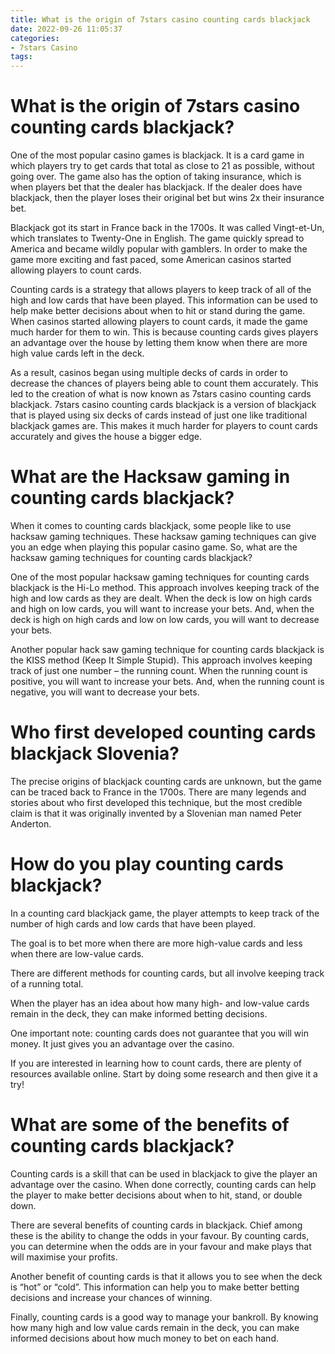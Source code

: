 ```yaml
---
title: What is the origin of 7stars casino counting cards blackjack
date: 2022-09-26 11:05:37
categories:
- 7stars Casino
tags:
---
```



#  What is the origin of 7stars casino counting cards blackjack?

One of the most popular casino games is blackjack. It is a card game in which players try to get cards that total as close to 21 as possible, without going over. The game also has the option of taking insurance, which is when players bet that the dealer has blackjack. If the dealer does have blackjack, then the player loses their original bet but wins 2x their insurance bet.

Blackjack got its start in France back in the 1700s. It was called Vingt-et-Un, which translates to Twenty-One in English. The game quickly spread to America and became wildly popular with gamblers. In order to make the game more exciting and fast paced, some American casinos started allowing players to count cards.

Counting cards is a strategy that allows players to keep track of all of the high and low cards that have been played. This information can be used to help make better decisions about when to hit or stand during the game. When casinos started allowing players to count cards, it made the game much harder for them to win. This is because counting cards gives players an advantage over the house by letting them know when there are more high value cards left in the deck.

As a result, casinos began using multiple decks of cards in order to decrease the chances of players being able to count them accurately. This led to the creation of what is now known as 7stars casino counting cards blackjack. 7stars casino counting cards blackjack is a version of blackjack that is played using six decks of cards instead of just one like traditional blackjack games are. This makes it much harder for players to count cards accurately and gives the house a bigger edge.

#  What are the Hacksaw gaming in counting cards blackjack?

When it comes to counting cards blackjack, some people like to use hacksaw gaming techniques. These hacksaw gaming techniques can give you an edge when playing this popular casino game. So, what are the hacksaw gaming techniques for counting cards blackjack?

One of the most popular hacksaw gaming techniques for counting cards blackjack is the Hi-Lo method. This approach involves keeping track of the high and low cards as they are dealt. When the deck is low on high cards and high on low cards, you will want to increase your bets. And, when the deck is high on high cards and low on low cards, you will want to decrease your bets.

Another popular hack saw gaming technique for counting cards blackjack is the KISS method (Keep It Simple Stupid). This approach involves keeping track of just one number – the running count. When the running count is positive, you will want to increase your bets. And, when the running count is negative, you will want to decrease your bets.

#  Who first developed counting cards blackjack Slovenia?

The precise origins of blackjack counting cards are unknown, but the game can be traced back to France in the 1700s. There are many legends and stories about who first developed this technique, but the most credible claim is that it was originally invented by a Slovenian man named Peter Anderton.

#  How do you play counting cards blackjack?

In a counting card blackjack game, the player attempts to keep track of the number of high cards and low cards that have been played. 

The goal is to bet more when there are more high-value cards and less when there are low-value cards. 

There are different methods for counting cards, but all involve keeping track of a running total. 

When the player has an idea about how many high- and low-value cards remain in the deck, they can make informed betting decisions. 

One important note: counting cards does not guarantee that you will win money. It just gives you an advantage over the casino. 

If you are interested in learning how to count cards, there are plenty of resources available online. Start by doing some research and then give it a try!

#  What are some of the benefits of counting cards blackjack?

Counting cards is a skill that can be used in blackjack to give the player an advantage over the casino. When done correctly, counting cards can help the player to make better decisions about when to hit, stand, or double down.

There are several benefits of counting cards in blackjack. Chief among these is the ability to change the odds in your favour. By counting cards, you can determine when the odds are in your favour and make plays that will maximise your profits.

Another benefit of counting cards is that it allows you to see when the deck is “hot” or “cold”. This information can help you to make better betting decisions and increase your chances of winning.

Finally, counting cards is a good way to manage your bankroll. By knowing how many high and low value cards remain in the deck, you can make informed decisions about how much money to bet on each hand.